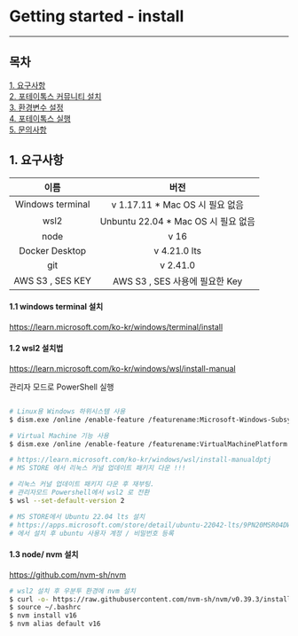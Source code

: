 # Getting started - install

---

## 목차

[1. 요구사항](#1) <br>
[2. 포테이톡스 커뮤니티 설치](#2) <br>
[3. 환경변수 설정](#3) <br>
[4. 포테이톡스 실행](#4) <br>
[5. 문의사항](#5) <br>

## <!-- -   `mkdocs new [dir-name]` - Create a new project. -->

## 1. 요구사항

|       이름       |                 버전                 |
| :--------------: | :----------------------------------: |
| Windows terminal |   v 1.17.11 \* Mac OS 시 필요 없음   |
|       wsl2       | Unbuntu 22.04 \* Mac OS 시 필요 없음 |
|       node       |                 v 16                 |
|  Docker Desktop  |             v 4.21.0 lts             |
|       git        |               v 2.41.0               |
| AWS S3 , SES KEY |    AWS S3 , SES 사용에 필요한 Key    |

#### 1.1 windows terminal 설치

<https://learn.microsoft.com/ko-kr/windows/terminal/install>

#### 1.2 wsl2 설치법

<https://learn.microsoft.com/ko-kr/windows/wsl/install-manual>

관리자 모드로 PowerShell 실행

```sh

# Linux용 Windows 하위시스템 사용
$ dism.exe /online /enable-feature /featurename:Microsoft-Windows-Subsystem-Linux /all /norestart

# Virtual Machine 기능 사용
$ dism.exe /online /enable-feature /featurename:VirtualMachinePlatform /all /norestart

# https://learn.microsoft.com/ko-kr/windows/wsl/install-manualdptj
# MS STORE 에서 리눅스 커널 업데이트 패키지 다운 !!!

# 리눅스 커널 업데이트 패키지 다운 후 재부팅.
# 관리자모드 Powershell에서 wsl2 로 전환
$ wsl --set-default-version 2

# MS STORE에서 Ubuntu 22.04 lts 설치
# https://apps.microsoft.com/store/detail/ubuntu-22042-lts/9PN20MSR04DW?hl=ko-kr&gl=kr&rtc=1
# 에서 설치 후 ubuntu 사용자 계정 / 비밀번호 등록
```

#### 1.3 node/ nvm 설치

<https://github.com/nvm-sh/nvm>

```sh
# wsl2 설치 후 우분투 환경에 nvm 설치
$ curl -o- https://raw.githubusercontent.com/nvm-sh/nvm/v0.39.3/install.sh | bash
$ source ~/.bashrc
$ nvm install v16
$ nvm alias default v16
```

